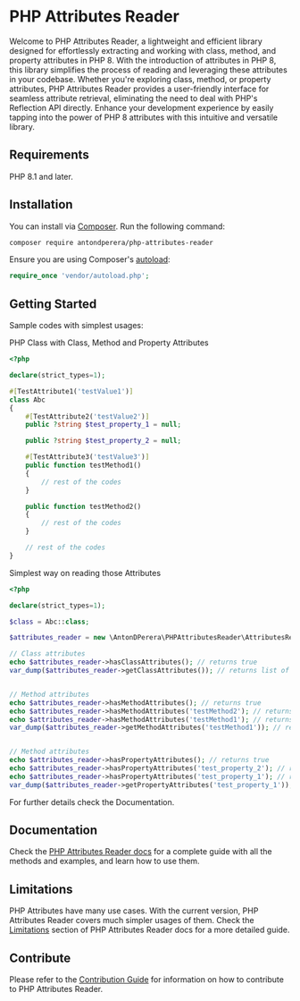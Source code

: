 # PHP Attributes Reader

Welcome to PHP Attributes Reader, a lightweight and efficient library designed for effortlessly extracting and working with class, method, and property attributes in PHP 8. With the introduction of attributes in PHP 8, this library simplifies the process of reading and leveraging these attributes in your codebase. Whether you're exploring class, method, or property attributes, PHP Attributes Reader provides a user-friendly interface for seamless attribute retrieval, eliminating the need to deal with PHP's Reflection API directly. Enhance your development experience by easily tapping into the power of PHP 8 attributes with this intuitive and versatile library.

## Requirements

PHP 8.1 and later.

## Installation

You can install via [Composer](http://getcomposer.org/). Run the following command:

```bash
composer require antondperera/php-attributes-reader
```

Ensure you are using Composer's [autoload](https://getcomposer.org/doc/01-basic-usage.md#autoloading):

```php
require_once 'vendor/autoload.php';
```

## Getting Started

Sample codes with simplest usages:

PHP Class with Class, Method and Property Attributes
```php
<?php

declare(strict_types=1);

#[TestAttribute1('testValue1')]
class Abc
{
    #[TestAttribute2('testValue2')]
    public ?string $test_property_1 = null;

    public ?string $test_property_2 = null;

    #[TestAttribute3('testValue3')]
    public function testMethod1()
    {
        // rest of the codes
    }

    public function testMethod2()
    {
        // rest of the codes
    }

    // rest of the codes
}
```

Simplest way on reading those Attributes
```php
<?php

declare(strict_types=1);

$class = Abc::class;

$attributes_reader = new \AntonDPerera\PHPAttributesReader\AttributesReader($class);

// Class attributes
echo $attributes_reader->hasClassAttributes(); // returns true
var_dump($attributes_reader->getClassAttributes()); // returns list of Class attributes


// Method attributes
echo $attributes_reader->hasMethodAttributes(); // returns true
echo $attributes_reader->hasMethodAttributes('testMethod2'); // returns false
echo $attributes_reader->hasMethodAttributes('testMethod1'); // returns true
var_dump($attributes_reader->getMethodAttributes('testMethod1')); // returns list of Method attributes 


// Method attributes
echo $attributes_reader->hasPropertyAttributes(); // returns true
echo $attributes_reader->hasPropertyAttributes('test_property_2'); // returns false
echo $attributes_reader->hasPropertyAttributes('test_property_1'); // returns true
var_dump($attributes_reader->getPropertyAttributes('test_property_1')); // returns list of Method attributes 

```

For further details check the Documentation.


## Documentation

Check the [PHP Attributes Reader docs](https://php-attributes-reader.gitbook.io) for a complete guide with all the methods and examples, and learn how to use them.



## Limitations

PHP Attributes have many use cases. With the current version, PHP Attributes Reader covers much simpler usages of them. Check the [Limitations](https://php-attributes-reader.gitbook.io/introduction/limitations) section of PHP Attributes Reader docs for a more detailed guide. 



## Contribute

Please refer to the [Contribution Guide](https://php-attributes-reader.gitbook.io/introduction/contribute) for information on how to contribute to PHP Attributes Reader.

